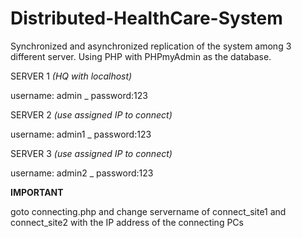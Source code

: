 # Distributed-HealthCare-System
Synchronized and asynchronized replication of the system among 3 different server. Using PHP with PHPmyAdmin as the database.

SERVER 1 
*(HQ with localhost)*

username: admin _
password:123

SERVER 2
*(use assigned IP to connect)*

username: admin1 _
password:123

SERVER 3
*(use assigned IP to connect)*

username: admin2 _
password:123



****IMPORTANT****

goto connecting.php and change servername of connect_site1 and connect_site2 with the IP address of the connecting PCs

